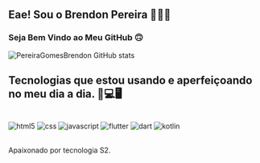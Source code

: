 ## Eae! Sou o Brendon Pereira 👨🏾‍💻
###                    Seja Bem Vindo ao Meu GitHub 🙃 

![PereiraGomesBrendon GitHub stats](https://github-readme-stats.vercel.app/api?username=PereiraGomesBrendon&show_icons=true&theme=dracula)


## Tecnologias que estou usando e aperfeiçoando no meu dia a dia. 📱💻🖥️


<div style="display: inline_block"><br/> 

<img alig="center" alt="html5" src="https://img.shields.io/badge/HTML-239120?style=for-the-badge&logo=html5&logoColor=white" />
    
<img alig="center" alt="css" src="https://img.shields.io/badge/CSS-239120?&style=for-the-badge&logo=css3&logoColor=white" />

<img alig="center" alt="javascript" src="https://img.shields.io/badge/JavaScript-323330?style=for-the-badge&logo=javascript&logoColor=F7DF1E" />

<img alig="center" alt="flutter" src="https://img.shields.io/badge/Flutter-02569B?style=for-the-badge&logo=flutter&logoColor=white" />

<img alig="center" alt="dart" src="https://img.shields.io/badge/Dart-0175C2?style=for-the-badge&logo=dart&logoColor=white" />

<img alig="center" alt="kotlin" src="https://img.shields.io/badge/Kotlin-0095D5?&style=for-the-badge&logo=kotlin&logoColor=white" />

</div><br/>

Apaixonado por tecnologia S2. 
